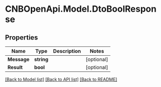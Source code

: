 # CNBOpenApi.Model.DtoBoolResponse

## Properties

Name | Type | Description | Notes
------------ | ------------- | ------------- | -------------
**Message** | **string** |  | [optional] 
**Result** | **bool** |  | [optional] 

[[Back to Model list]](../../README.md#documentation-for-models) [[Back to API list]](../../README.md#documentation-for-api-endpoints) [[Back to README]](../../README.md)

